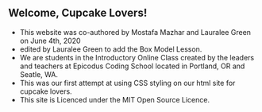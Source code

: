 ## Welcome, Cupcake Lovers!

* This website was co-authored by Mostafa Mazhar and Lauralee Green on June 4th, 2020
* edited by Lauralee Green to add the Box Model Lesson.
* We are students in the Introductory Online Class  created by the leaders and teachers at   Epicodus Coding School located in Portland, OR and Seatle, WA.
* This was our first attempt at using CSS styling on our html site for cupcake lovers.
* This site is Licenced under the MIT Open Source Licence.
